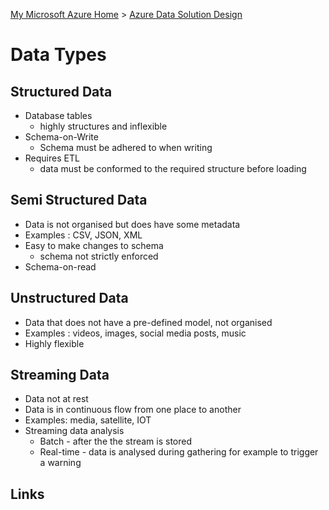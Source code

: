 [My Microsoft Azure Home](microsoft_learn_home.md) > [Azure Data Solution Design](azure_data_solution_design.md)

# Data Types


## Structured Data

* Database tables
  * highly structures and inflexible
* Schema-on-Write
  * Schema must be adhered to when writing
* Requires ETL
  * data must be conformed to the required structure before loading


## Semi Structured Data

* Data is not organised but does have some metadata
* Examples : CSV, JSON, XML
* Easy to make changes to schema
  * schema not strictly enforced
* Schema-on-read


## Unstructured Data

* Data that does not have a pre-defined model, not organised
* Examples : videos, images, social media posts, music
* Highly flexible


## Streaming Data

* Data not at rest
* Data is in continuous flow from one place to another
* Examples: media, satellite, IOT
* Streaming data analysis
  * Batch - after the the stream is stored
  * Real-time - data is analysed during gathering for example to trigger a warning

## Links

